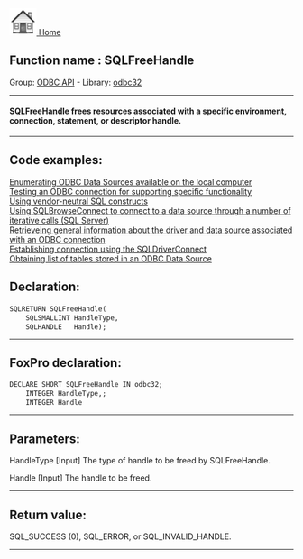 [<img src="../../images/home.png"> Home ](https://github.com/VFPX/Win32API)  

## Function name : SQLFreeHandle
Group: [ODBC API](../../functions_group.md#ODBC_API)  -  Library: [odbc32](../../../libraries.md#odbc32)  
***  


#### SQLFreeHandle frees resources associated with a specific environment, connection, statement, or descriptor handle.
***  


## Code examples:
[Enumerating ODBC Data Sources available on the local computer](../../samples/sample_284.md)  
[Testing an ODBC connection for supporting specific functionality](../../samples/sample_286.md)  
[Using vendor-neutral SQL constructs](../../samples/sample_287.md)  
[Using SQLBrowseConnect to connect to a data source through a number of iterative calls (SQL Server)](../../samples/sample_288.md)  
[Retrieveing general information about the driver and data source associated with an ODBC connection](../../samples/sample_289.md)  
[Establishing connection using the SQLDriverConnect](../../samples/sample_290.md)  
[Obtaining list of tables stored in an ODBC Data Source](../../samples/sample_409.md)  

## Declaration:
```foxpro  
SQLRETURN SQLFreeHandle(
	SQLSMALLINT HandleType,
	SQLHANDLE   Handle);  
```  
***  


## FoxPro declaration:
```foxpro  
DECLARE SHORT SQLFreeHandle IN odbc32;
	INTEGER HandleType,;
	INTEGER Handle  
```  
***  


## Parameters:
HandleType 
[Input]
The type of handle to be freed by SQLFreeHandle.

Handle 
[Input]
The handle to be freed.   
***  


## Return value:
SQL_SUCCESS (0), SQL_ERROR, or SQL_INVALID_HANDLE.  
***  

